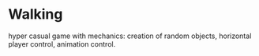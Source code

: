 # Walking
 hyper casual game with mechanics: creation of random objects, horizontal player control, animation control.
